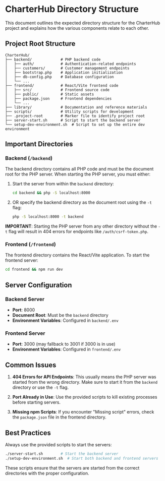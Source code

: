 # CharterHub Directory Structure

This document outlines the expected directory structure for the CharterHub project and explains how the various components relate to each other.

## Project Root Structure

```
CharterHub/
├── backend/             # PHP backend code
│   ├── auth/            # Authentication-related endpoints
│   ├── customers/       # Customer management endpoints
│   ├── bootstrap.php    # Application initialization
│   ├── db-config.php    # Database configuration
│   └── ...
├── frontend/            # React/Vite frontend code
│   ├── src/             # Frontend source code
│   ├── public/          # Static assets
│   ├── package.json     # Frontend dependencies
│   └── ...
├── library/             # Documentation and reference materials
├── scripts/             # Utility scripts for development
├── .project-root        # Marker file to identify project root
├── server-start.sh      # Script to start the backend server
└── setup-dev-environment.sh  # Script to set up the entire dev environment
```

## Important Directories

### Backend (`/backend`)

The backend directory contains all PHP code and must be the document root for the PHP server. When starting the PHP server, you must either:

1. Start the server from within the `backend` directory:
   ```bash
   cd backend && php -S localhost:8000
   ```

2. OR specify the backend directory as the document root using the `-t` flag:
   ```bash
   php -S localhost:8000 -t backend
   ```

**IMPORTANT**: Starting the PHP server from any other directory without the `-t` flag will result in 404 errors for endpoints like `/auth/csrf-token.php`.

### Frontend (`/frontend`)

The frontend directory contains the React/Vite application. To start the frontend server:

```bash
cd frontend && npm run dev
```

## Server Configuration

### Backend Server

- **Port**: 8000
- **Document Root**: Must be the `backend` directory
- **Environment Variables**: Configured in `backend/.env`

### Frontend Server

- **Port**: 3000 (may fallback to 3001 if 3000 is in use)
- **Environment Variables**: Configured in `frontend/.env`

## Common Issues

1. **404 Errors for API Endpoints**: This usually means the PHP server was started from the wrong directory. Make sure to start it from the `backend` directory or use the `-t` flag.

2. **Port Already in Use**: Use the provided scripts to kill existing processes before starting servers.

3. **Missing npm Scripts**: If you encounter "Missing script" errors, check the `package.json` file in the frontend directory.

## Best Practices

Always use the provided scripts to start the servers:

```bash
./server-start.sh        # Start the backend server
./setup-dev-environment.sh  # Start both backend and frontend servers
```

These scripts ensure that the servers are started from the correct directories with the proper configuration. 